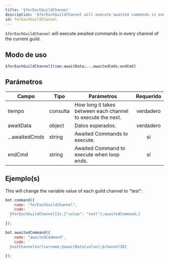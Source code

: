 ```yaml
---
title: '$forEachGuildChannel'
description: '$forEachGuildChannel will execute awaited commands in every channel of the current guild.'
id: forEachGuildChannel
---
```


`$forEachGuildChannel` will execute awaited commands in every channel of the current guild.

## Modo de uso

```php
$forEachGuildChannel[time;awaitData;...awaitedCmds;endCmd]
```

## Parámetros

| Campo          | Tipo     | Parámetros                                                  | Requerido |
| -------------- | -------- | ----------------------------------------------------------- |:---------:|
| tiempo         | consulta | How long it takes between each channel to execute the next. | verdadero |
| awaitData      | object   | Datos esperados.                                            | verdadero |
| ...awaitedCmds | string   | Awaited Commands to execute.                                |    sí     |
| endCmd         | string   | Awaited Command to execute when loop ends.                  |    sí     |

## Ejemplo(s)

This will change the variable value of each guild channel to "test":

```javascript
bot.command({
    name: "forEachGuildChannel",
    code: `
  $forEachGuildChannel[2s;{"value": "test"};awaitedCommand;]
  `
});

bot.awaitedCommand({
    name: "awaitedCommand",
    code: `
  $setChannelVar[varname;$awaitData[value];$channelID]
  `
});
```